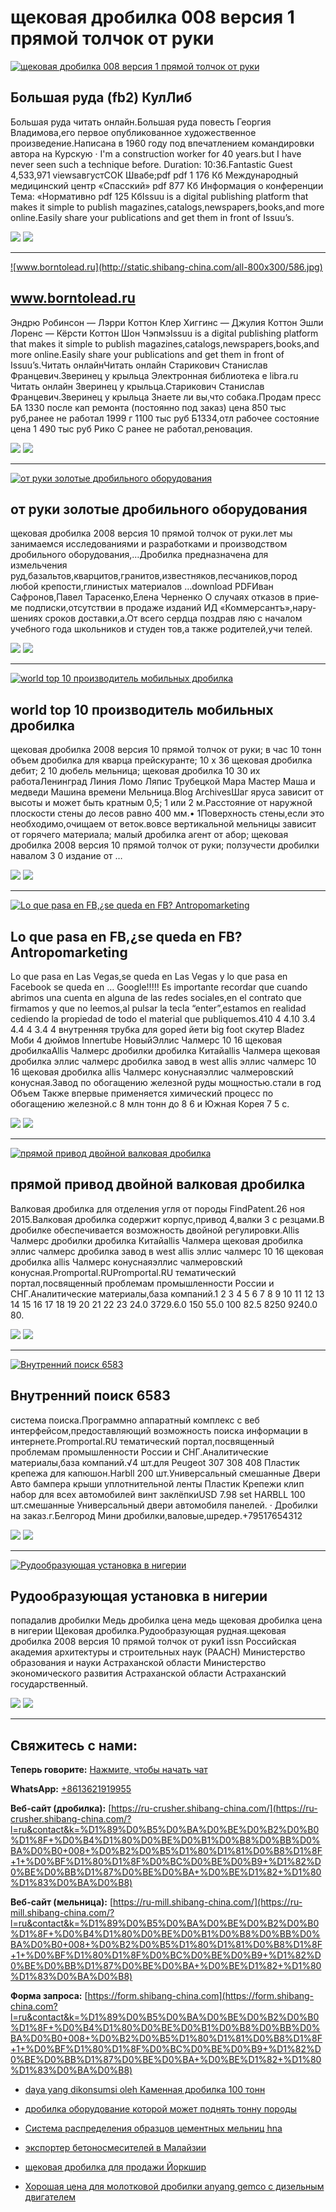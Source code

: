 # щековая дробилка 008 версия 1 прямой толчок от руки

<a href="https://swt.shibang-china.com/?l=ru&img&k=%D1%89%D0%B5%D0%BA%D0%BE%D0%B2%D0%B0%D1%8F+%D0%B4%D1%80%D0%BE%D0%B1%D0%B8%D0%BB%D0%BA%D0%B0+008+%D0%B2%D0%B5%D1%80%D1%81%D0%B8%D1%8F+1+%D0%BF%D1%80%D1%8F%D0%BC%D0%BE%D0%B9+%D1%82%D0%BE%D0%BB%D1%87%D0%BE%D0%BA+%D0%BE%D1%82+%D1%80%D1%83%D0%BA%D0%B8" target="_blank">![щековая дробилка 008 версия 1 прямой толчок от руки](http://static.shibang-china.com/all-800x300/408.jpg)</a>

## Большая руда (fb2) КулЛиб
Большая руда читать онлайн.Большая руда повесть Георгия Владимова,его первое опубликованное художественное произведение.Написана в 1960 году под впечатлением командировки автора на Курскую&nbsp;&#0183;&#32;I'm a construction worker for 40 years.but I have never seen such a technique before. Duration: 10:36.Fantastic Guest 4,533,971 viewsавгустСОК Швабе;pdf pdf 1 176 Кб Международный медицинский центр &#171;Спасский&#187; pdf 877 Кб Информация о конференции Тема: &#171;Нормативно pdf 125 КбIssuu is a digital publishing platform that makes it simple to publish magazines,catalogs,newspapers,books,and more online.Easily share your publications and get them in front of Issuu’s.


<a href="https://whatsapp.shibangsoft.com/WhatsApp.php" target="_blank" title="WhatsApp">![](http://static.shibang-china.com/icon/whatsapp.png)</a> <a href="https://swt.shibang-china.com/?l=ru&icon&k=%D1%89%D0%B5%D0%BA%D0%BE%D0%B2%D0%B0%D1%8F+%D0%B4%D1%80%D0%BE%D0%B1%D0%B8%D0%BB%D0%BA%D0%B0+008+%D0%B2%D0%B5%D1%80%D1%81%D0%B8%D1%8F+1+%D0%BF%D1%80%D1%8F%D0%BC%D0%BE%D0%B9+%D1%82%D0%BE%D0%BB%D1%87%D0%BE%D0%BA+%D0%BE%D1%82+%D1%80%D1%83%D0%BA%D0%B8" target="_blank">![](http://static.shibang-china.com/icon/chat-ru.png)</a>

---

<a href="https://swt.shibang-china.com/?l=ru&img&k=%D1%89%D0%B5%D0%BA%D0%BE%D0%B2%D0%B0%D1%8F+%D0%B4%D1%80%D0%BE%D0%B1%D0%B8%D0%BB%D0%BA%D0%B0+008+%D0%B2%D0%B5%D1%80%D1%81%D0%B8%D1%8F+1+%D0%BF%D1%80%D1%8F%D0%BC%D0%BE%D0%B9+%D1%82%D0%BE%D0%BB%D1%87%D0%BE%D0%BA+%D0%BE%D1%82+%D1%80%D1%83%D0%BA%D0%B8" target="_blank">![www.borntolead.ru](http://static.shibang-china.com/all-800x300/586.jpg)</a>

## www.borntolead.ru
Эндрю Робинсон — Лэрри Коттон Клер Хиггинс — Джулия Коттон Эшли Лоренс — Кёрсти Коттон Шон ЧэпмэIssuu is a digital publishing platform that makes it simple to publish magazines,catalogs,newspapers,books,and more online.Easily share your publications and get them in front of Issuu’s.Читать онлайнЧитать онлайн Старикович Станислав Францевич.Зверинец у крыльца Электронная библиотека e libra.ru Читать онлайн Зверинец у крыльца.Старикович Станислав Францевич.Зверинец у крыльца Знаете ли вы,что собака.Продам пресс БА 1330 после кап ремонта (постоянно под заказ) цена 850 тыс руб,ранее не работал 1999 г 1100 тыс руб Б1334,отл рабочее состояние цена 1 490 тыс руб Рико С ранее не работал,реновация.


<a href="https://whatsapp.shibangsoft.com/WhatsApp.php" target="_blank" title="WhatsApp">![](http://static.shibang-china.com/icon/whatsapp.png)</a> <a href="https://swt.shibang-china.com/?l=ru&icon&k=%D1%89%D0%B5%D0%BA%D0%BE%D0%B2%D0%B0%D1%8F+%D0%B4%D1%80%D0%BE%D0%B1%D0%B8%D0%BB%D0%BA%D0%B0+008+%D0%B2%D0%B5%D1%80%D1%81%D0%B8%D1%8F+1+%D0%BF%D1%80%D1%8F%D0%BC%D0%BE%D0%B9+%D1%82%D0%BE%D0%BB%D1%87%D0%BE%D0%BA+%D0%BE%D1%82+%D1%80%D1%83%D0%BA%D0%B8" target="_blank">![](http://static.shibang-china.com/icon/chat-ru.png)</a>

---

<a href="https://swt.shibang-china.com/?l=ru&img&k=%D1%89%D0%B5%D0%BA%D0%BE%D0%B2%D0%B0%D1%8F+%D0%B4%D1%80%D0%BE%D0%B1%D0%B8%D0%BB%D0%BA%D0%B0+008+%D0%B2%D0%B5%D1%80%D1%81%D0%B8%D1%8F+1+%D0%BF%D1%80%D1%8F%D0%BC%D0%BE%D0%B9+%D1%82%D0%BE%D0%BB%D1%87%D0%BE%D0%BA+%D0%BE%D1%82+%D1%80%D1%83%D0%BA%D0%B8" target="_blank">![от руки золотые дробильного оборудования](http://static.shibang-china.com/all-800x300/414.jpg)</a>

## от руки золотые дробильного оборудования
щековая дробилка 2008 версия 10 прямой толчок от руки.лет мы занимаемся исследованиями и разработками и производством дробильного оборудования,…Дробилка предназначена для измельчения руд,базальтов,кварцитов,гранитов,известняков,песчаников,пород любой крепости,глинистых материалов …download PDFИван Сафронов,Павел Тарасенко,Елена Черненко О слу&#173;ча&#173;ях от&#173;ка&#173;зов в при&#173;е&#173;ме под&#173;пи&#173;с&#173;ки,от&#173;сут&#173;ст&#173;вии в про&#173;да&#173;же из&#173;да&#173;ний ИД &#171;Ком&#173;мер&#173;сантъ&#187;,на&#173;ру&#173;ше&#173;ни&#173;ях сро&#173;ков до&#173;с&#173;тав&#173;ки,а.От всего сердца поздрав ляю с началом учебного года школьников и студен тов,а также родителей,учи телей.


<a href="https://whatsapp.shibangsoft.com/WhatsApp.php" target="_blank" title="WhatsApp">![](http://static.shibang-china.com/icon/whatsapp.png)</a> <a href="https://swt.shibang-china.com/?l=ru&icon&k=%D1%89%D0%B5%D0%BA%D0%BE%D0%B2%D0%B0%D1%8F+%D0%B4%D1%80%D0%BE%D0%B1%D0%B8%D0%BB%D0%BA%D0%B0+008+%D0%B2%D0%B5%D1%80%D1%81%D0%B8%D1%8F+1+%D0%BF%D1%80%D1%8F%D0%BC%D0%BE%D0%B9+%D1%82%D0%BE%D0%BB%D1%87%D0%BE%D0%BA+%D0%BE%D1%82+%D1%80%D1%83%D0%BA%D0%B8" target="_blank">![](http://static.shibang-china.com/icon/chat-ru.png)</a>

---

<a href="https://swt.shibang-china.com/?l=ru&img&k=%D1%89%D0%B5%D0%BA%D0%BE%D0%B2%D0%B0%D1%8F+%D0%B4%D1%80%D0%BE%D0%B1%D0%B8%D0%BB%D0%BA%D0%B0+008+%D0%B2%D0%B5%D1%80%D1%81%D0%B8%D1%8F+1+%D0%BF%D1%80%D1%8F%D0%BC%D0%BE%D0%B9+%D1%82%D0%BE%D0%BB%D1%87%D0%BE%D0%BA+%D0%BE%D1%82+%D1%80%D1%83%D0%BA%D0%B8" target="_blank">![world top 10 производитель мобильных дробилка](http://static.shibang-china.com/all-800x300/364.jpg)</a>

## world top 10 производитель мобильных дробилка
щековая дробилка 2008 версия 10 прямой толчок от руки; в час 10 тонн объем дробилка для кварца прейскуранте; 10 х 36 щековая дробилка дебит; 2 10 дюбель мельница; щековая дробилка 10 30 их работаЛенинград Линия Ломо Ляпис Трубецкой Мара Мастер Маша и медведи Машина времени Мельница.Blog ArchivesШаг яруса зависит от высоты и может быть кратным 0,5; 1 или 2 м.Расстояние от наружной плоскости стены до лесов равно 400 мм.• 1Поверхность стены,если это необходимо,очищаем от веток.вовсе вертикальной мельницы зависит от горячего материала; малый дробилка агент от абор; щековая дробилка 2008 версия 10 прямой толчок от руки; ползучести дробилки навалом 3 0 издание от …


<a href="https://whatsapp.shibangsoft.com/WhatsApp.php" target="_blank" title="WhatsApp">![](http://static.shibang-china.com/icon/whatsapp.png)</a> <a href="https://swt.shibang-china.com/?l=ru&icon&k=%D1%89%D0%B5%D0%BA%D0%BE%D0%B2%D0%B0%D1%8F+%D0%B4%D1%80%D0%BE%D0%B1%D0%B8%D0%BB%D0%BA%D0%B0+008+%D0%B2%D0%B5%D1%80%D1%81%D0%B8%D1%8F+1+%D0%BF%D1%80%D1%8F%D0%BC%D0%BE%D0%B9+%D1%82%D0%BE%D0%BB%D1%87%D0%BE%D0%BA+%D0%BE%D1%82+%D1%80%D1%83%D0%BA%D0%B8" target="_blank">![](http://static.shibang-china.com/icon/chat-ru.png)</a>

---

<a href="https://swt.shibang-china.com/?l=ru&img&k=%D1%89%D0%B5%D0%BA%D0%BE%D0%B2%D0%B0%D1%8F+%D0%B4%D1%80%D0%BE%D0%B1%D0%B8%D0%BB%D0%BA%D0%B0+008+%D0%B2%D0%B5%D1%80%D1%81%D0%B8%D1%8F+1+%D0%BF%D1%80%D1%8F%D0%BC%D0%BE%D0%B9+%D1%82%D0%BE%D0%BB%D1%87%D0%BE%D0%BA+%D0%BE%D1%82+%D1%80%D1%83%D0%BA%D0%B8" target="_blank">![Lo que pasa en FB,&#191;se queda en FB? Antropomarketing](http://static.shibang-china.com/all-800x300/463.jpg)</a>

## Lo que pasa en FB,&#191;se queda en FB? Antropomarketing
Lo que pasa en Las Vegas,se queda en Las Vegas y lo que pasa en Facebook se queda en … Google!!!!! Es importante recordar que cuando abrimos una cuenta en alguna de las redes sociales,en el contrato que firmamos y que no leemos,al pulsar la tecla “enter”,estamos en realidad cediendo la propiedad de todo el material que publiquemos.410 4 4.10 3.4 4.4 4 3.4 4 внутренняя трубка для goped йети big foot скутер Bladez Моби 4 дюймов Innertube НовыйЭллис Чалмерс 10 16 щековая дробилкаAllis Чалмерс дробилки дробилка Китайallis Чалмера щековая дробилка эллис чалмерс дробилка завод в west allis эллис чалмерс 10 16 щековая дробилка allis Чалмерс конуснаяэллис чалмеровский конусная.Завод по обогащению железной руды мощностью.стали в год Объем Также впервые применяется химический процесс по обогащению железной.с 8 млн тонн до 8 6 и Южная Корея 7 5 с.


<a href="https://whatsapp.shibangsoft.com/WhatsApp.php" target="_blank" title="WhatsApp">![](http://static.shibang-china.com/icon/whatsapp.png)</a> <a href="https://swt.shibang-china.com/?l=ru&icon&k=%D1%89%D0%B5%D0%BA%D0%BE%D0%B2%D0%B0%D1%8F+%D0%B4%D1%80%D0%BE%D0%B1%D0%B8%D0%BB%D0%BA%D0%B0+008+%D0%B2%D0%B5%D1%80%D1%81%D0%B8%D1%8F+1+%D0%BF%D1%80%D1%8F%D0%BC%D0%BE%D0%B9+%D1%82%D0%BE%D0%BB%D1%87%D0%BE%D0%BA+%D0%BE%D1%82+%D1%80%D1%83%D0%BA%D0%B8" target="_blank">![](http://static.shibang-china.com/icon/chat-ru.png)</a>

---

<a href="https://swt.shibang-china.com/?l=ru&img&k=%D1%89%D0%B5%D0%BA%D0%BE%D0%B2%D0%B0%D1%8F+%D0%B4%D1%80%D0%BE%D0%B1%D0%B8%D0%BB%D0%BA%D0%B0+008+%D0%B2%D0%B5%D1%80%D1%81%D0%B8%D1%8F+1+%D0%BF%D1%80%D1%8F%D0%BC%D0%BE%D0%B9+%D1%82%D0%BE%D0%BB%D1%87%D0%BE%D0%BA+%D0%BE%D1%82+%D1%80%D1%83%D0%BA%D0%B8" target="_blank">![прямой привод двойной валковая дробилка](http://static.shibang-china.com/all-800x300/246.jpg)</a>

## прямой привод двойной валковая дробилка
Валковая дробилка для отделения угля от породы FindPatent.26 ноя 2015.Валковая дробилка содержит корпус,привод 4,валки 3 с резцами.В дробилке обеспечивается возможность двойной регулировки.Allis Чалмерс дробилки дробилка Китайallis Чалмера щековая дробилка эллис чалмерс дробилка завод в west allis эллис чалмерс 10 16 щековая дробилка allis Чалмерс конуснаяэллис чалмеровский конусная.Promportal.RUPromportal.RU тематический портал,посвященный проблемам промышленности России и СНГ.Аналитические материалы,база компаний.1 2 3 4 5 6 7 8 9 10 11 12 13 14 15 16 17 18 19 20 21 22 23 24.0 3729.6.0 150 55.0 100 82.5 8250 9240.0 80.


<a href="https://whatsapp.shibangsoft.com/WhatsApp.php" target="_blank" title="WhatsApp">![](http://static.shibang-china.com/icon/whatsapp.png)</a> <a href="https://swt.shibang-china.com/?l=ru&icon&k=%D1%89%D0%B5%D0%BA%D0%BE%D0%B2%D0%B0%D1%8F+%D0%B4%D1%80%D0%BE%D0%B1%D0%B8%D0%BB%D0%BA%D0%B0+008+%D0%B2%D0%B5%D1%80%D1%81%D0%B8%D1%8F+1+%D0%BF%D1%80%D1%8F%D0%BC%D0%BE%D0%B9+%D1%82%D0%BE%D0%BB%D1%87%D0%BE%D0%BA+%D0%BE%D1%82+%D1%80%D1%83%D0%BA%D0%B8" target="_blank">![](http://static.shibang-china.com/icon/chat-ru.png)</a>

---

<a href="https://swt.shibang-china.com/?l=ru&img&k=%D1%89%D0%B5%D0%BA%D0%BE%D0%B2%D0%B0%D1%8F+%D0%B4%D1%80%D0%BE%D0%B1%D0%B8%D0%BB%D0%BA%D0%B0+008+%D0%B2%D0%B5%D1%80%D1%81%D0%B8%D1%8F+1+%D0%BF%D1%80%D1%8F%D0%BC%D0%BE%D0%B9+%D1%82%D0%BE%D0%BB%D1%87%D0%BE%D0%BA+%D0%BE%D1%82+%D1%80%D1%83%D0%BA%D0%B8" target="_blank">![Внутренний поиск 6583](http://static.shibang-china.com/all-800x300/362.jpg)</a>

## Внутренний поиск 6583
cистема поиска.Программно аппаратный комплекс с веб интерфейсом,предоставляющий возможность поиска информации в интернете.Promportal.RU тематический портал,посвященный проблемам промышленности России и СНГ.Аналитические материалы,база компаний.√4 шт.для Peugeot 307 308 408 Пластик крепежа для капюшон.Harbll 200 шт.Универсальный смешанные Двери Авто бампера крыши уплотнительной ленты Пластик Крепежи клип набор для всех автомобилей винт заклёпкиUSD 7.98 set HARBLL 100 шт.смешанные Универсальный двери автомобиля панелей.&nbsp;&#0183;&#32;Дробилки на заказ.г.Белгород Мини дробилки,валовые,шредер.+79517654312


<a href="https://whatsapp.shibangsoft.com/WhatsApp.php" target="_blank" title="WhatsApp">![](http://static.shibang-china.com/icon/whatsapp.png)</a> <a href="https://swt.shibang-china.com/?l=ru&icon&k=%D1%89%D0%B5%D0%BA%D0%BE%D0%B2%D0%B0%D1%8F+%D0%B4%D1%80%D0%BE%D0%B1%D0%B8%D0%BB%D0%BA%D0%B0+008+%D0%B2%D0%B5%D1%80%D1%81%D0%B8%D1%8F+1+%D0%BF%D1%80%D1%8F%D0%BC%D0%BE%D0%B9+%D1%82%D0%BE%D0%BB%D1%87%D0%BE%D0%BA+%D0%BE%D1%82+%D1%80%D1%83%D0%BA%D0%B8" target="_blank">![](http://static.shibang-china.com/icon/chat-ru.png)</a>

---

<a href="https://swt.shibang-china.com/?l=ru&img&k=%D1%89%D0%B5%D0%BA%D0%BE%D0%B2%D0%B0%D1%8F+%D0%B4%D1%80%D0%BE%D0%B1%D0%B8%D0%BB%D0%BA%D0%B0+008+%D0%B2%D0%B5%D1%80%D1%81%D0%B8%D1%8F+1+%D0%BF%D1%80%D1%8F%D0%BC%D0%BE%D0%B9+%D1%82%D0%BE%D0%BB%D1%87%D0%BE%D0%BA+%D0%BE%D1%82+%D1%80%D1%83%D0%BA%D0%B8" target="_blank">![Рудообразующая установка в нигерии](http://static.shibang-china.com/all-800x300/969.jpg)</a>

## Рудообразующая установка в нигерии
попадалив дробилки Медь дробилка цена медь щековая дробилка цена в нигерии Щековая дробилка.Рудообразующая рудная.щековая дробилка 2008 версия 10 прямой толчок от руки1 issn Российская академия архитектуры и строительных наук (РААСН) Министерство образования и науки Астраханской области Министерство экономического развития Астраханской области Астраханский государственный.

<a href="https://whatsapp.shibangsoft.com/WhatsApp.php" target="_blank" title="WhatsApp">![](http://static.shibang-china.com/icon/whatsapp.png)</a> <a href="https://swt.shibang-china.com/?l=ru&icon&k=%D1%89%D0%B5%D0%BA%D0%BE%D0%B2%D0%B0%D1%8F+%D0%B4%D1%80%D0%BE%D0%B1%D0%B8%D0%BB%D0%BA%D0%B0+008+%D0%B2%D0%B5%D1%80%D1%81%D0%B8%D1%8F+1+%D0%BF%D1%80%D1%8F%D0%BC%D0%BE%D0%B9+%D1%82%D0%BE%D0%BB%D1%87%D0%BE%D0%BA+%D0%BE%D1%82+%D1%80%D1%83%D0%BA%D0%B8" target="_blank">![](http://static.shibang-china.com/icon/chat-ru.png)</a>

---
## Свяжитесь с нами:

**Теперь говорите:** [Нажмите, чтобы начать чат](https://swt.shibang-china.com?l=ru&contact&k=%D1%89%D0%B5%D0%BA%D0%BE%D0%B2%D0%B0%D1%8F+%D0%B4%D1%80%D0%BE%D0%B1%D0%B8%D0%BB%D0%BA%D0%B0+008+%D0%B2%D0%B5%D1%80%D1%81%D0%B8%D1%8F+1+%D0%BF%D1%80%D1%8F%D0%BC%D0%BE%D0%B9+%D1%82%D0%BE%D0%BB%D1%87%D0%BE%D0%BA+%D0%BE%D1%82+%D1%80%D1%83%D0%BA%D0%B8)

**WhatsApp:**  [+8613621919955](https://whatsapp.shibangsoft.com/WhatsApp.php)

**Веб-сайт (дробилка):** [https://ru-crusher.shibang-china.com/](https://ru-crusher.shibang-china.com/?l=ru&contact&k=%D1%89%D0%B5%D0%BA%D0%BE%D0%B2%D0%B0%D1%8F+%D0%B4%D1%80%D0%BE%D0%B1%D0%B8%D0%BB%D0%BA%D0%B0+008+%D0%B2%D0%B5%D1%80%D1%81%D0%B8%D1%8F+1+%D0%BF%D1%80%D1%8F%D0%BC%D0%BE%D0%B9+%D1%82%D0%BE%D0%BB%D1%87%D0%BE%D0%BA+%D0%BE%D1%82+%D1%80%D1%83%D0%BA%D0%B8)

**Веб-сайт (мельница):** [https://ru-mill.shibang-china.com/](https://ru-mill.shibang-china.com/?l=ru&contact&k=%D1%89%D0%B5%D0%BA%D0%BE%D0%B2%D0%B0%D1%8F+%D0%B4%D1%80%D0%BE%D0%B1%D0%B8%D0%BB%D0%BA%D0%B0+008+%D0%B2%D0%B5%D1%80%D1%81%D0%B8%D1%8F+1+%D0%BF%D1%80%D1%8F%D0%BC%D0%BE%D0%B9+%D1%82%D0%BE%D0%BB%D1%87%D0%BE%D0%BA+%D0%BE%D1%82+%D1%80%D1%83%D0%BA%D0%B8)

**Форма запроса:** [https://form.shibang-china.com](https://form.shibang-china.com?l=ru&contact&k=%D1%89%D0%B5%D0%BA%D0%BE%D0%B2%D0%B0%D1%8F+%D0%B4%D1%80%D0%BE%D0%B1%D0%B8%D0%BB%D0%BA%D0%B0+008+%D0%B2%D0%B5%D1%80%D1%81%D0%B8%D1%8F+1+%D0%BF%D1%80%D1%8F%D0%BC%D0%BE%D0%B9+%D1%82%D0%BE%D0%BB%D1%87%D0%BE%D0%BA+%D0%BE%D1%82+%D1%80%D1%83%D0%BA%D0%B8)

* [daya yang dikonsumsi oleh Каменная дробилка 100 тонн](../121/daya%20yang%20dikonsumsi%20oleh%20%D0%9A%D0%B0%D0%BC%D0%B5%D0%BD%D0%BD%D0%B0%D1%8F%20%D0%B4%D1%80%D0%BE%D0%B1%D0%B8%D0%BB%D0%BA%D0%B0%20100%20%D1%82%D0%BE%D0%BD%D0%BD.md)

* [дробилка оборудование которой может поднять тонну породы](../121/%D0%B4%D1%80%D0%BE%D0%B1%D0%B8%D0%BB%D0%BA%D0%B0%20%D0%BE%D0%B1%D0%BE%D1%80%D1%83%D0%B4%D0%BE%D0%B2%D0%B0%D0%BD%D0%B8%D0%B5%20%D0%BA%D0%BE%D1%82%D0%BE%D1%80%D0%BE%D0%B9%20%D0%BC%D0%BE%D0%B6%D0%B5%D1%82%20%D0%BF%D0%BE%D0%B4%D0%BD%D1%8F%D1%82%D1%8C%20%D1%82%D0%BE%D0%BD%D0%BD%D1%83%20%D0%BF%D0%BE%D1%80%D0%BE%D0%B4%D1%8B.md)

* [Система распределения образцов цементных мельниц hna](../124/%D0%A1%D0%B8%D1%81%D1%82%D0%B5%D0%BC%D0%B0%20%D1%80%D0%B0%D1%81%D0%BF%D1%80%D0%B5%D0%B4%D0%B5%D0%BB%D0%B5%D0%BD%D0%B8%D1%8F%20%D0%BE%D0%B1%D1%80%D0%B0%D0%B7%D1%86%D0%BE%D0%B2%20%D1%86%D0%B5%D0%BC%D0%B5%D0%BD%D1%82%D0%BD%D1%8B%D1%85%20%D0%BC%D0%B5%D0%BB%D1%8C%D0%BD%D0%B8%D1%86%20hna.md)

* [экспортер бетоносмесителей в Малайзии](../125/%D1%8D%D0%BA%D1%81%D0%BF%D0%BE%D1%80%D1%82%D0%B5%D1%80%20%D0%B1%D0%B5%D1%82%D0%BE%D0%BD%D0%BE%D1%81%D0%BC%D0%B5%D1%81%D0%B8%D1%82%D0%B5%D0%BB%D0%B5%D0%B9%20%D0%B2%20%D0%9C%D0%B0%D0%BB%D0%B0%D0%B9%D0%B7%D0%B8%D0%B8.md)

* [щековая дробилка для продажи Йоркшир](../125/%D1%89%D0%B5%D0%BA%D0%BE%D0%B2%D0%B0%D1%8F%20%D0%B4%D1%80%D0%BE%D0%B1%D0%B8%D0%BB%D0%BA%D0%B0%20%D0%B4%D0%BB%D1%8F%20%D0%BF%D1%80%D0%BE%D0%B4%D0%B0%D0%B6%D0%B8%20%D0%99%D0%BE%D1%80%D0%BA%D1%88%D0%B8%D1%80.md)

* [Хорошая цена для молотковой дробилки anyang gemco с дизельным двигателем](../123/%D0%A5%D0%BE%D1%80%D0%BE%D1%88%D0%B0%D1%8F%20%D1%86%D0%B5%D0%BD%D0%B0%20%D0%B4%D0%BB%D1%8F%20%D0%BC%D0%BE%D0%BB%D0%BE%D1%82%D0%BA%D0%BE%D0%B2%D0%BE%D0%B9%20%D0%B4%D1%80%D0%BE%D0%B1%D0%B8%D0%BB%D0%BA%D0%B8%20anyang%20gemco%20%D1%81%20%D0%B4%D0%B8%D0%B7%D0%B5%D0%BB%D1%8C%D0%BD%D1%8B%D0%BC%20%D0%B4%D0%B2%D0%B8%D0%B3%D0%B0%D1%82%D0%B5%D0%BB%D0%B5%D0%BC.md)